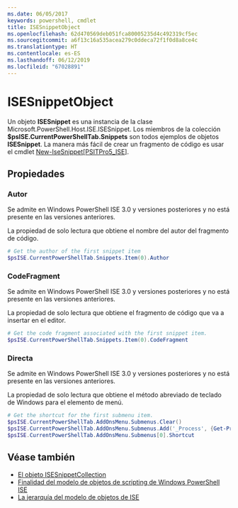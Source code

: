 ```yaml
---
ms.date: 06/05/2017
keywords: powershell, cmdlet
title: ISESnippetObject
ms.openlocfilehash: 62d470569deb051fca80005235d4c492319cf5ec
ms.sourcegitcommit: a6f13c16a535acea279c0ddeca72f1f0d8a8ce4c
ms.translationtype: HT
ms.contentlocale: es-ES
ms.lasthandoff: 06/12/2019
ms.locfileid: "67028891"
---
```

# <a name="the-isesnippetobject"></a>ISESnippetObject

Un objeto **ISESnippet** es una instancia de la clase Microsoft.PowerShell.Host.ISE.ISESnippet. Los miembros de la colección **$psISE.CurrentPowerShellTab.Snippets** son todos ejemplos de objetos **ISESnippet**. La manera más fácil de crear un fragmento de código es usar el cmdlet [New-IseSnippet&#91;PSITPro5_ISE&#93;](https://technet.microsoft.com/library/0a6339a3-2683-4a8e-8929-90ad9a95c3e0).

## <a name="properties"></a>Propiedades

### <a name="author"></a>Autor

Se admite en Windows PowerShell ISE 3.0 y versiones posteriores y no está presente en las versiones anteriores.

La propiedad de solo lectura que obtiene el nombre del autor del fragmento de código.

```powershell
# Get the author of the first snippet item
$psISE.CurrentPowerShellTab.Snippets.Item(0).Author
```

### <a name="codefragment"></a>CodeFragment

Se admite en Windows PowerShell ISE 3.0 y versiones posteriores y no está presente en las versiones anteriores.

La propiedad de solo lectura que obtiene el fragmento de código que va a insertar en el editor.

```powershell
# Get the code fragment associated with the first snippet item.
$psISE.CurrentPowerShellTab.Snippets.Item(0).CodeFragment
```

### <a name="shortcut"></a>Directa

Se admite en Windows PowerShell ISE 3.0 y versiones posteriores y no está presente en las versiones anteriores.

La propiedad de solo lectura que obtiene el método abreviado de teclado de Windows para el elemento de menú.

```powershell
# Get the shortcut for the first submenu item.
$psISE.CurrentPowerShellTab.AddOnsMenu.Submenus.Clear()
$psISE.CurrentPowerShellTab.AddOnsMenu.Submenus.Add('_Process', {Get-Process}, 'Alt+P')
$psISE.CurrentPowerShellTab.AddOnsMenu.Submenus[0].Shortcut
```

## <a name="see-also"></a>Véase también

- [El objeto ISESnippetCollection](The-ISESnippetCollection-Object.md)
- [Finalidad del modelo de objetos de scripting de Windows PowerShell ISE](purpose-of-the-windows-powershell-ise-scripting-object-model.md)
- [La jerarquía del modelo de objetos de ISE](The-ISE-Object-Model-Hierarchy.md)
